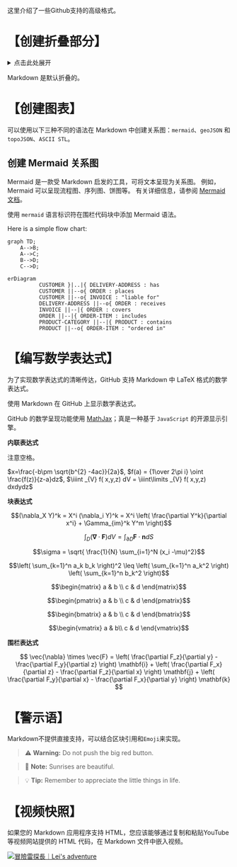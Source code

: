 这里介绍了一些Github支持的高级格式。

# 【创建折叠部分】

<details><summary>点击此处展开</summary>
<p>

#### We can hide anything, even code!

```ruby
require 'redcarpet'
markdown = Redcarpet.new("Hello World!")
puts markdown.to_html
```

</p>
</details>

Markdown 是默认折叠的。


# 【创建图表】

可以使用以下三种不同的语法在 Markdown 中创建关系图：`mermaid`、`geoJSON` 和 `topoJSON`、`ASCII STL`。

## 创建 Mermaid 关系图

Mermaid 是一款受 Markdown 启发的工具，可将文本呈现为关系图。 例如，Mermaid 可以呈现流程图、序列图、饼图等。 有关详细信息，请参阅 [Mermaid 文档](https://mermaid.js.org/config/Tutorials.html)。

使用 `mermaid` 语言标识符在围栏代码块中添加 Mermaid 语法。

Here is a simple flow chart:

```mermaid
graph TD;
    A-->B;
    A-->C;
    B-->D;
    C-->D;

```

```mermaid
erDiagram
          CUSTOMER }|..|{ DELIVERY-ADDRESS : has
          CUSTOMER ||--o{ ORDER : places
          CUSTOMER ||--o{ INVOICE : "liable for"
          DELIVERY-ADDRESS ||--o{ ORDER : receives
          INVOICE ||--|{ ORDER : covers
          ORDER ||--|{ ORDER-ITEM : includes
          PRODUCT-CATEGORY ||--|{ PRODUCT : contains
          PRODUCT ||--o{ ORDER-ITEM : "ordered in"

```

# 【编写数学表达式】

为了实现数学表达式的清晰传达，GitHub 支持 Markdown 中 LaTeX 格式的数学表达式。

使用 Markdown 在 GitHub 上显示数学表达式。

GitHub 的数学呈现功能使用 [MathJax](https://www.mathjax.org/)；真是一种基于 `JavaScript` 的开源显示引擎。

**内联表达式**

注意空格。

$x=\frac{-b\pm \sqrt{b^{2} -4ac}}{2a}$, $f(a) = {1\over 2\pi i} \oint \frac{f(z)}{z-a}dz$, $\iiint _{V} f( x,y,z) dV = \iiint\limits _{V} f( x,y,z) dxdydz$

**块表达式**

$$(\nabla_X Y)^k = X^i (\nabla_i Y)^k =
           X^i \left( \frac{\partial Y^k}{\partial x^i} + \Gamma_{im}^k Y^m \right)$$

$$\int_D (\mathbf{\nabla} \cdot \mathbf{F})dV=\int_{\partial D} \mathbf{F}\cdot \mathbf{n}dS$$

$$\sigma = \sqrt{ \frac{1}{N} \sum_{i=1}^N (x_i -\mu)^2}$$

$$\left( \sum_{k=1}^n a_k b_k \right)^2 \leq \left( \sum_{k=1}^n a_k^2 \right) \left( \sum_{k=1}^n b_k^2 \right)$$

$$\begin{matrix}  
a & b \\ 
c & d  
\end{matrix}$$  

$$\begin{pmatrix}  
a & b \\ 
c & d 
\end{pmatrix}$$

$$\begin{bmatrix} 
a & b \\ 
c & d 
\end{bmatrix}$$

$$\begin{vmatrix} 
a & b\\ 
c & d  
\end{vmatrix}$$

**围栏表达式**

```math

\vec{\nabla} \times \vec{F} =
            \left( \frac{\partial F_z}{\partial y} - \frac{\partial F_y}{\partial z} \right) \mathbf{i}
          + \left( \frac{\partial F_x}{\partial z} - \frac{\partial F_z}{\partial x} \right) \mathbf{j}
          + \left( \frac{\partial F_y}{\partial x} - \frac{\partial F_x}{\partial y} \right) \mathbf{k} 
  
```
# 【警示语】
Markdown不提供直接支持，可以结合区块引用和`Emoji`来实现。

> :warning: **Warning:** Do not push the big red button.

> :memo: **Note:** Sunrises are beautiful.

> :bulb: **Tip:** Remember to appreciate the little things in life.

# 【视频快照】

如果您的 Markdown 应用程序支持 HTML，您应该能够通过复制和粘贴YouTube等视频网站提供的 HTML 代码，在 Markdown 文件中嵌入视频。

[![冒險雷探長｜Lei's adventure](https://img.youtube.com/vi/Oo9uMA2FL6I/0.jpg)][1]

[1]: <https://www.youtube.com/watch?v=Oo9uMA2FL6I> "冒險雷探長"
